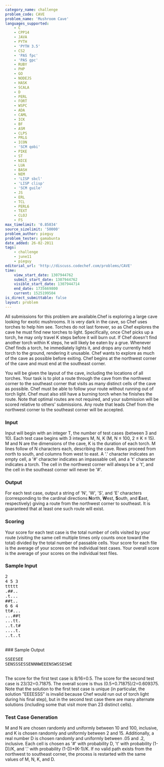 ```yaml
---
category_name: challenge
problem_code: CAVE
problem_name: 'Mushroom Cave'
languages_supported:
    - C
    - CPP14
    - JAVA
    - PYTH
    - 'PYTH 3.5'
    - CS2
    - 'PAS fpc'
    - 'PAS gpc'
    - RUBY
    - PHP
    - GO
    - NODEJS
    - HASK
    - SCALA
    - D
    - PERL
    - FORT
    - WSPC
    - ADA
    - CAML
    - ICK
    - BF
    - ASM
    - CLPS
    - PRLG
    - ICON
    - 'SCM qobi'
    - PIKE
    - ST
    - NICE
    - LUA
    - BASH
    - NEM
    - 'LISP sbcl'
    - 'LISP clisp'
    - 'SCM guile'
    - JS
    - ERL
    - TCL
    - PERL6
    - TEXT
    - CLOJ
    - FS
max_timelimit: '0.85034'
source_sizelimit: '50000'
problem_author: pieguy
problem_tester: gamabunta
date_added: 26-02-2011
tags:
    - challenge
    - june11
    - pieguy
editorial_url: 'http://discuss.codechef.com/problems/CAVE'
time:
    view_start_date: 1307944762
    submit_start_date: 1307944762
    visible_start_date: 1307944714
    end_date: 1735669800
    current: 1525199504
is_direct_submittable: false
layout: problem
---
```

All submissions for this problem are available.Chef is exploring a large cave looking for exotic mushrooms. It is very dark in the cave, so Chef uses torches to help him see. Torches do not last forever, so as Chef explores the cave he must find new torches to light. Specifically, once Chef picks up a torch, he may only travel K steps before it will burn out. If Chef doesn't find another torch within K steps, he will likely be eaten by a grue. Whenever Chef finds a torch, he immediately lights it, and drops any currently held torch to the ground, rendering it unusable. Chef wants to explore as much of the cave as possible before exiting. Chef begins at the northwest corner of the cave and must end at the southeast corner.

You will be given the layout of the cave, including the locations of all torches. Your task is to plot a route through the cave from the northwest corner to the southeast corner that visits as many distinct cells of the cave as possible. Chef must be able to follow your route without running out of torch light. Chef must also still have a burning torch when he finishes the route. Note that optimal routes are not required, and your submission will be scored relative to others' submissions. Any route that leads Chef from the northwest corner to the southeast corner will be accepted.

### Input

Input will begin with an integer T, the number of test cases (between 3 and 10). Each test case begins with 3 integers M, N, K (M, N ≤ 100, 2 ≤ K ≤ 15). M and N are the dimensions of the cave, K is the duration of each torch. M lines follow of N characters each, describing the cave. Rows proceed from north to south, and columns from west to east. A '.' character indicates an empty cell, a '#' character indicates an impassable cell, and a 't' character indicates a torch. The cell in the northwest corner will always be a 't', and the cell in the southeast corner will never be '#'.

### Output

For each test case, output a string of 'N', 'W', 'S', and 'E' characters (corresponding to the cardinal directions **N**orth, **W**est, **S**outh, and **E**ast, respectively) giving a route from the northwest corner to southeast. It is guaranteed that at least one such route will exist.

### Scoring

Your score for each test case is the total number of cells visited by your route (visiting the same cell multiple times only counts once toward the total) divided by the total number of passable cells. Your score for each file is the average of your scores on the individual test cases. Your overall score is the average of your scores on the individual test files.

### Sample Input

<pre>2
4 5 3
ttttt
.##..
.t...
##t..
6 6 4
tt#...
...##t
...tt.
..t.t#
....t.
..t..t

</pre>### Sample Output
<pre>SSEESEE
SENSSSESSENNNWEEENSWSSESWE

</pre>The score for the first test case is 8/16=0.5. The score for the second test case is 23/32=0.71875. The overall score is thus (0.5+0.71875)/2=0.609375. Note that the solution to the first test case is unique (in particular, the solution "EEEESSS" is invalid because Chef would run out of torch light during his final step), but in the second test case there are many alternate solutions (including some that visit more than 23 distinct cells).

### Test Case Generation

M and N are chosen randomly and uniformly between 10 and 100, inclusive, and K is chosen randomly and uniformly between 2 and 15. Additionally, a real number D is chosen randomly and uniformly between .05 and .2, inclusive. Each cell is chosen as '#' with probability D, 't' with probability (1-D)/K, and '.' with probability (1-D)\*(K-1)/K. If no valid path exists from the northwest to southeast corner, the process is restarted with the same values of M, N, K, and D.
